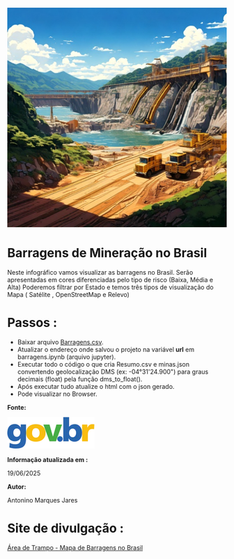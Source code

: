 ![Barragens](https://github.com/Antonino-Marques-Jares/Barragem-Mineracao/blob/main/Barragem.jpg)

# Barragens de Mineração no Brasil

Neste infográfico vamos visualizar as barragens no Brasil.
Serão apresentadas em cores diferenciadas pelo tipo de risco (Baixa, Média e Alta)
Poderemos filtrar por Estado e temos três tipos de visualização do Mapa ( Satélite , OpenStreetMap e Relevo)

# Passos :
- Baixar arquivo [Barragens.csv](https://dados.gov.br/dados/conjuntos-dados/barragens-de-mineracao).
- Atualizar o endereço onde salvou o projeto na variável **url** em barragens.ipynb (arquivo jupyter).
- Executar todo o código o que cria Resumo.csv e minas.json convertendo geolocalização DMS (ex: -04°31'24.900") para graus decimais (float) pela função dms_to_float().
- Após executar tudo atualize o html com o json gerado.
- Pode visualizar no Browser.

**Fonte:**

[![Dados Abertos](govbr.webp)](https://dados.gov.br/dados/conjuntos-dados/barragens-de-mineracao)

**Informação atualizada em :** 

19/06/2025

**Autor:** 

Antonino Marques Jares

# Site de divulgação :
[Área de Trampo - Mapa de Barragens no Brasil](https://www.areadetrampo.com.br/barragens-de-mineracao-no-brasil/)



